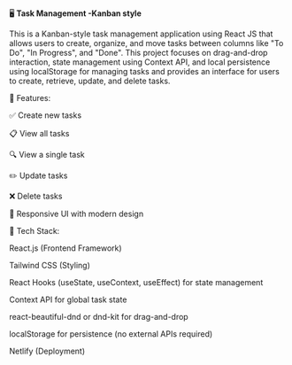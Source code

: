 🖥️ **Task Management -Kanban style**


This is a Kanban-style task management application using React JS that allows users to create, organize, and move tasks between columns like "To Do", "In Progress", and "Done". This project focuses on drag-and-drop interaction, state management using Context API, and local persistence using localStorage for managing tasks and provides an interface for users to create, retrieve, update, and delete tasks.

🚀 Features:

✅ Create new tasks

📋 View all tasks

🔍 View a single task

✏️ Update tasks

❌ Delete tasks

🎨 Responsive UI with modern design


📌 Tech Stack:

React.js (Frontend Framework)

Tailwind CSS (Styling)

React Hooks (useState, useContext, useEffect) for state management

Context API for global task state

react-beautiful-dnd or dnd-kit for drag-and-drop

localStorage for persistence (no external APIs required)

Netlify (Deployment)

